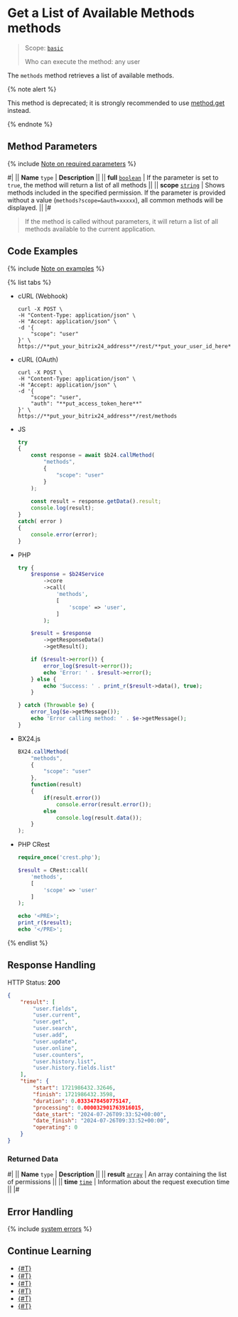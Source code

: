 # Get a List of Available Methods methods

> Scope: [`basic`](../../scopes/permissions.md)
>
> Who can execute the method: any user

The `methods` method retrieves a list of available methods.

{% note alert %}

This method is deprecated; it is strongly recommended to use [method.get](./method-get.md) instead.

{% endnote %}

## Method Parameters

{% include [Note on required parameters](../../../_includes/required.md) %}

#|
|| **Name**
`type` | **Description** ||
|| **full**
[`boolean`](../../data-types.md) | If the parameter is set to `true`, the method will return a list of all methods ||
|| **scope**
[`string`](../../data-types.md) | Shows methods included in the specified permission. If the parameter is provided without a value (`methods?scope=&auth=xxxxx`), all common methods will be displayed. ||
|#

> If the method is called without parameters, it will return a list of all methods available to the current application.

## Code Examples

{% include [Note on examples](../../../_includes/examples.md) %}

{% list tabs %}

- cURL (Webhook)

    ```curl
    curl -X POST \
    -H "Content-Type: application/json" \
    -H "Accept: application/json" \
    -d '{
        "scope": "user"
    }' \
    https://**put_your_bitrix24_address**/rest/**put_your_user_id_here**/**put_your_webhook_here**/methods
    ```

- cURL (OAuth)

    ```curl
    curl -X POST \
    -H "Content-Type: application/json" \
    -H "Accept: application/json" \
    -d '{
        "scope": "user",
        "auth": "**put_access_token_here**"
    }' \
    https://**put_your_bitrix24_address**/rest/methods
    ```

- JS

    ```js
    try
    {
    	const response = await $b24.callMethod(
    		"methods",
    		{
    			"scope": "user"
    		}
    	);
    	
    	const result = response.getData().result;
    	console.log(result);
    }
    catch( error )
    {
    	console.error(error);
    }
    ```

- PHP

    ```php
    try {
        $response = $b24Service
            ->core
            ->call(
                'methods',
                [
                    'scope' => 'user',
                ]
            );
    
        $result = $response
            ->getResponseData()
            ->getResult();
    
        if ($result->error()) {
            error_log($result->error());
            echo 'Error: ' . $result->error();
        } else {
            echo 'Success: ' . print_r($result->data(), true);
        }
    
    } catch (Throwable $e) {
        error_log($e->getMessage());
        echo 'Error calling method: ' . $e->getMessage();
    }
    ```

- BX24.js

    ```js
    BX24.callMethod(
        "methods",
        {
            "scope": "user"
        },
        function(result)
        {
            if(result.error())
                console.error(result.error());
            else
                console.log(result.data());
        }
    );
    ```

- PHP CRest

    ```php
    require_once('crest.php');

    $result = CRest::call(
        'methods',
        [
            'scope' => 'user'
        ]
    );

    echo '<PRE>';
    print_r($result);
    echo '</PRE>';
    ```

{% endlist %}

## Response Handling

HTTP Status: **200**

```json
{
    "result": [
        "user.fields",
        "user.current",
        "user.get",
        "user.search",
        "user.add",
        "user.update",
        "user.online",
        "user.counters",
        "user.history.list",
        "user.history.fields.list"
    ],
    "time": {
        "start": 1721986432.32646,
        "finish": 1721986432.3598,
        "duration": 0.0333478450775147,
        "processing": 0.000032901763916015,
        "date_start": "2024-07-26T09:33:52+00:00",
        "date_finish": "2024-07-26T09:33:52+00:00",
        "operating": 0
    }
}
```

### Returned Data

#|
|| **Name**
`type` | **Description** ||
|| **result**
[`array`](../../data-types.md) | An array containing the list of permissions ||
|| **time**
[`time`](../../data-types.md) | Information about the request execution time ||
|#

## Error Handling

{% include [system errors](../../../_includes/system-errors.md) %}

## Continue Learning

- [{#T}](./method-get.md)
- [{#T}](./scope.md)
- [{#T}](./app-info.md)
- [{#T}](./access-name.md)
- [{#T}](./feature-get.md)
- [{#T}](./server-time.md)